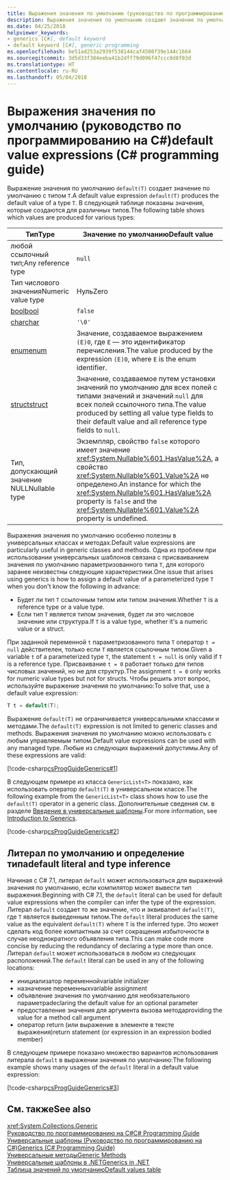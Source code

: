 ```yaml
---
title: Выражения значения по умолчанию (руководство по программированию на C#)
description: Выражения значения по умолчанию создают значение по умолчанию для любого ссылочного типа или типа значения
ms.date: 04/25/2018
helpviewer_keywords:
- generics [C#], default keyword
- default keyword [C#], generic programming
ms.openlocfilehash: be51ad253a2939f538144caf4500f39e144c1664
ms.sourcegitcommit: 3d5d33f384eeba41b2dff79d096f47ccc8d8f03d
ms.translationtype: HT
ms.contentlocale: ru-RU
ms.lasthandoff: 05/04/2018
---
```

# <a name="default-value-expressions-c-programming-guide"></a><span data-ttu-id="98e75-103">Выражения значения по умолчанию (руководство по программированию на C#)</span><span class="sxs-lookup"><span data-stu-id="98e75-103">default value expressions (C# programming guide)</span></span>

<span data-ttu-id="98e75-104">Выражение значения по умолчанию `default(T)` создает значение по умолчанию с типом `T`.</span><span class="sxs-lookup"><span data-stu-id="98e75-104">A default value expression `default(T)` produces the default value of a type `T`.</span></span> <span data-ttu-id="98e75-105">В следующей таблице показаны значения, которые создаются для различных типов.</span><span class="sxs-lookup"><span data-stu-id="98e75-105">The following table shows which values are produced for various types:</span></span>

|<span data-ttu-id="98e75-106">Тип</span><span class="sxs-lookup"><span data-stu-id="98e75-106">Type</span></span>|<span data-ttu-id="98e75-107">Значение по умолчанию</span><span class="sxs-lookup"><span data-stu-id="98e75-107">Default value</span></span>|
|---------|---------|
|<span data-ttu-id="98e75-108">любой ссылочный тип;</span><span class="sxs-lookup"><span data-stu-id="98e75-108">Any reference type</span></span>|`null`|
|<span data-ttu-id="98e75-109">Тип числового значения</span><span class="sxs-lookup"><span data-stu-id="98e75-109">Numeric value type</span></span>|<span data-ttu-id="98e75-110">Нуль</span><span class="sxs-lookup"><span data-stu-id="98e75-110">Zero</span></span>|
|[<span data-ttu-id="98e75-111">bool</span><span class="sxs-lookup"><span data-stu-id="98e75-111">bool</span></span>](../../language-reference/keywords/bool.md)|`false`|
|[<span data-ttu-id="98e75-112">char</span><span class="sxs-lookup"><span data-stu-id="98e75-112">char</span></span>](../../language-reference/keywords/char.md)|`'\0'`|
|[<span data-ttu-id="98e75-113">enum</span><span class="sxs-lookup"><span data-stu-id="98e75-113">enum</span></span>](../../language-reference/keywords/enum.md)|<span data-ttu-id="98e75-114">Значение, создаваемое выражением `(E)0`, где `E` — это идентификатор перечисления.</span><span class="sxs-lookup"><span data-stu-id="98e75-114">The value produced by the expression `(E)0`, where `E` is the enum identifier.</span></span>|
|[<span data-ttu-id="98e75-115">struct</span><span class="sxs-lookup"><span data-stu-id="98e75-115">struct</span></span>](../../language-reference/keywords/struct.md)|<span data-ttu-id="98e75-116">Значение, создаваемое путем установки значений по умолчанию для всех полей с типами значений и значений `null` для всех полей ссылочного типа.</span><span class="sxs-lookup"><span data-stu-id="98e75-116">The value produced by setting all value type fields to their default value and all reference type fields to `null`.</span></span>|
|<span data-ttu-id="98e75-117">Тип, допускающий значение NULL</span><span class="sxs-lookup"><span data-stu-id="98e75-117">Nullable type</span></span>|<span data-ttu-id="98e75-118">Экземпляр, свойство `false` которого имеет значение <xref:System.Nullable%601.HasValue%2A>, а свойство <xref:System.Nullable%601.Value%2A> не определено.</span><span class="sxs-lookup"><span data-stu-id="98e75-118">An instance for which the <xref:System.Nullable%601.HasValue%2A> property is `false` and the <xref:System.Nullable%601.Value%2A> property is undefined.</span></span>|

<span data-ttu-id="98e75-119">Выражения значения по умолчанию особенно полезны в универсальных классах и методах.</span><span class="sxs-lookup"><span data-stu-id="98e75-119">Default value expressions are particularly useful in generic classes and methods.</span></span> <span data-ttu-id="98e75-120">Одна из проблем при использовании универсальных шаблонов связана с присваиванием значения по умолчанию параметризованного типа `T`, для которого заранее неизвестны следующие характеристики.</span><span class="sxs-lookup"><span data-stu-id="98e75-120">One issue that arises using generics is how to assign a default value of a parameterized type `T` when you don't know the following in advance:</span></span>

- <span data-ttu-id="98e75-121">Будет ли тип `T` ссылочным типом или типом значения.</span><span class="sxs-lookup"><span data-stu-id="98e75-121">Whether `T` is a reference type or a value type.</span></span>
- <span data-ttu-id="98e75-122">Если тип `T` является типом значения, будет ли это числовое значение или структура.</span><span class="sxs-lookup"><span data-stu-id="98e75-122">If `T` is a value type, whether it's a numeric value or a struct.</span></span>

 <span data-ttu-id="98e75-123">При заданной переменной `t` параметризованного типа `T` оператор `t = null` действителен, только если `T` является ссылочным типом.</span><span class="sxs-lookup"><span data-stu-id="98e75-123">Given a variable `t` of a parameterized type `T`, the statement `t = null` is only valid if `T` is a reference type.</span></span> <span data-ttu-id="98e75-124">Присваивание `t = 0` работает только для типов числовых значений, но не для структур.</span><span class="sxs-lookup"><span data-stu-id="98e75-124">The assignment `t = 0` only works for numeric value types but not for structs.</span></span> <span data-ttu-id="98e75-125">Чтобы решить этот вопрос, используйте выражение значения по умолчанию:</span><span class="sxs-lookup"><span data-stu-id="98e75-125">To solve that, use a default value expression:</span></span>

```csharp
T t = default(T);
```

<span data-ttu-id="98e75-126">Выражение `default(T)` не ограничивается универсальными классами и методами.</span><span class="sxs-lookup"><span data-stu-id="98e75-126">The `default(T)` expression is not limited to generic classes and methods.</span></span> <span data-ttu-id="98e75-127">Выражения значения по умолчанию можно использовать с любым управляемым типом.</span><span class="sxs-lookup"><span data-stu-id="98e75-127">Default value expressions can be used with any managed type.</span></span> <span data-ttu-id="98e75-128">Любые из следующих выражений допустимы.</span><span class="sxs-lookup"><span data-stu-id="98e75-128">Any of these expressions are valid:</span></span>

 [!code-csharp[csProgGuideGenerics#1](../../../../samples/snippets/csharp/programming-guide/statements-expressions-operators/default-value-expressions.cs)]

 <span data-ttu-id="98e75-129">В следующем примере из класса `GenericList<T>` показано, как использовать оператор `default(T)` в универсальном классе.</span><span class="sxs-lookup"><span data-stu-id="98e75-129">The following example from the `GenericList<T>` class shows how to use the `default(T)` operator in a generic class.</span></span> <span data-ttu-id="98e75-130">Дополнительные сведения см. в разделе [Введение в универсальные шаблоны](../generics/introduction-to-generics.md).</span><span class="sxs-lookup"><span data-stu-id="98e75-130">For more information, see [Introduction to Generics](../generics/introduction-to-generics.md).</span></span>

 [!code-csharp[csProgGuideGenerics#2](../../../../samples/snippets/csharp/VS_Snippets_VBCSharp/csProgGuideGenerics/CS/Generics.cs#Snippet41)]

## <a name="default-literal-and-type-inference"></a><span data-ttu-id="98e75-131">Литерал по умолчанию и определение типа</span><span class="sxs-lookup"><span data-stu-id="98e75-131">default literal and type inference</span></span>

<span data-ttu-id="98e75-132">Начиная с C# 7.1, литерал `default` может использоваться для выражений значения по умолчанию, если компилятор может вывести тип выражения.</span><span class="sxs-lookup"><span data-stu-id="98e75-132">Beginning with C# 7.1, the `default` literal can be used for default value expressions when the compiler can infer the type of the expression.</span></span> <span data-ttu-id="98e75-133">Литерал `default` создает то же значение, что и эквивалент `default(T)`, где `T` является выведенным типом.</span><span class="sxs-lookup"><span data-stu-id="98e75-133">The `default` literal produces the same value as the equivalent `default(T)` where `T` is the inferred type.</span></span> <span data-ttu-id="98e75-134">Это может сделать код более компактным за счет сокращения избыточности в случае неоднократного объявления типа.</span><span class="sxs-lookup"><span data-stu-id="98e75-134">This can make code more concise by reducing the redundancy of declaring a type more than once.</span></span> <span data-ttu-id="98e75-135">Литерал `default` может использоваться в любом из следующих расположений.</span><span class="sxs-lookup"><span data-stu-id="98e75-135">The `default` literal can be used in any of the following locations:</span></span>

- <span data-ttu-id="98e75-136">инициализатор переменной</span><span class="sxs-lookup"><span data-stu-id="98e75-136">variable initializer</span></span>
- <span data-ttu-id="98e75-137">назначение переменных</span><span class="sxs-lookup"><span data-stu-id="98e75-137">variable assignment</span></span>
- <span data-ttu-id="98e75-138">объявление значения по умолчанию для необязательного параметра</span><span class="sxs-lookup"><span data-stu-id="98e75-138">declaring the default value for an optional parameter</span></span>
- <span data-ttu-id="98e75-139">предоставление значения для аргумента вызова метода</span><span class="sxs-lookup"><span data-stu-id="98e75-139">providing the value for a method call argument</span></span>
- <span data-ttu-id="98e75-140">оператор return (или выражение в элементе в тексте выражения)</span><span class="sxs-lookup"><span data-stu-id="98e75-140">return statement (or expression in an expression bodied member)</span></span>

<span data-ttu-id="98e75-141">В следующем примере показано множество вариантов использования литерала `default` в выражении значения по умолчанию:</span><span class="sxs-lookup"><span data-stu-id="98e75-141">The following example shows many usages of the `default` literal in a default value expression:</span></span>

[!code-csharp[csProgGuideGenerics#3](../../../../samples/snippets/csharp/programming-guide/statements-expressions-operators/default-literal.cs)]

## <a name="see-also"></a><span data-ttu-id="98e75-142">См. также</span><span class="sxs-lookup"><span data-stu-id="98e75-142">See also</span></span>

 <xref:System.Collections.Generic>  
 [<span data-ttu-id="98e75-143">Руководство по программированию на C#</span><span class="sxs-lookup"><span data-stu-id="98e75-143">C# Programming Guide</span></span>](../index.md)  
 [<span data-ttu-id="98e75-144">Универсальные шаблоны (Руководство по программированию на C#)</span><span class="sxs-lookup"><span data-stu-id="98e75-144">Generics (C# Programming Guide)</span></span>](../generics/index.md)  
 [<span data-ttu-id="98e75-145">Универсальные методы</span><span class="sxs-lookup"><span data-stu-id="98e75-145">Generic Methods</span></span>](../generics/generic-methods.md)  
 [<span data-ttu-id="98e75-146">Универсальные шаблоны в .NET</span><span class="sxs-lookup"><span data-stu-id="98e75-146">Generics in .NET</span></span>](~/docs/standard/generics/index.md)  
 [<span data-ttu-id="98e75-147">Таблица значений по умолчанию</span><span class="sxs-lookup"><span data-stu-id="98e75-147">Default values table</span></span>](../../language-reference/keywords/default-values-table.md)
